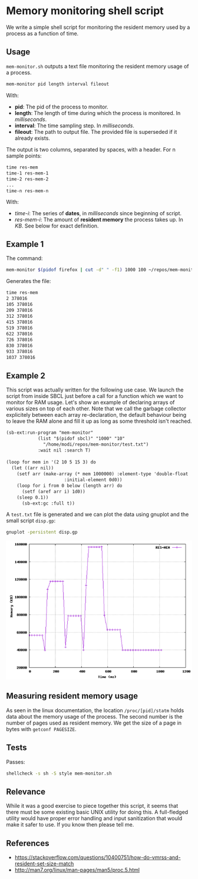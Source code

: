# Memory monitoring shell script
We write a simple shell script for monitoring the resident memory used by a
process as a function of time.

## Usage
`mem-monitor.sh` outputs a text file monitoring the resident memory usage of a
process.

```sh
mem-monitor pid length interval fileout
```

With:
  - **pid**: The pid of the process to monitor.
  - **length**: The length of time during which the process is monitored. 
In *milliseconds*.
  - **interval**: The time sampling step. In *milliseconds*.
  - **fileout**: The path to output file. The provided file is superseded if it
already exists.

The output is two columns, separated by spaces, with a header.
For n sample points:

```text
time res-mem
time-1 res-mem-1
time-2 res-mem-2
...
time-n res-mem-n
```

With:
  * *time-i*: The series of **dates**, in *milliseconds* since beginning of
              script.
  * *res-mem-i*: The amount of **resident memory** the process takes up.
In *KB*. See below for exact definition.

## Example 1
The command:

```sh
mem-monitor $(pidof firefox | cut -d" " -f1) 1000 100 ~/repos/mem-monitor/test.txt
```

Generates the file:

```text
time res-mem
2 378016
105 378016
209 378016
312 378016
415 378016
519 378016
622 378016
726 378016
830 378016
933 378016
1037 378016
```

## Example 2
This script was actually written for the following use case.
We launch the script from inside SBCL just before a call for a function which
we want to monitor for RAM usage. Let's show an example of declaring arrays of
various sizes on top of each other. Note that we call the garbage collector
explicitely between each array re-declaration, the default behaviour being to
leave the RAM alone and fill it up as long as some threshold isn't reached.

```common-lisp
(sb-ext:run-program "mem-monitor"
		    (list "$(pidof sbcl)" "1000" "10"
			  "/home/modi/repos/mem-monitor/test.txt")
		    :wait nil :search T)

(loop for mem in '(2 10 5 15 3) do
  (let ((arr nil))
    (setf arr (make-array (* mem 1000000) :element-type 'double-float
					  :initial-element 0d0))
    (loop for i from 0 below (length arr) do
      (setf (aref arr i) 1d0))
    (sleep 0.1))
      (sb-ext:gc :full t))
```

A `test.txt` file is generated and we can plot the data using gnuplot
and the small script `disp.gp`:

```sh
gnuplot -persistent disp.gp
```

![Gnuplot window](doc/test.png)

## Measuring resident memory usage
As seen in the linux documentation, the location `/proc/[pid]/statm`
holds data about the memory usage of the process. The second number is the
number of pages used as resident memory. We get the size of a page in bytes
with `getconf PAGESIZE`.

## Tests
Passes:

```sh
shellcheck -s sh -S style mem-monitor.sh
```

## Relevance
While it was a good exercise to piece together this script, it seems that there
must be some existing basic UNIX utility for doing this. A full-fledged utility
would have proper error handling and input sanitization that would make it
safer to use. If you know then please tell me.

## References
  * https://stackoverflow.com/questions/10400751/how-do-vmrss-and-resident-set-size-match
  * http://man7.org/linux/man-pages/man5/proc.5.html
